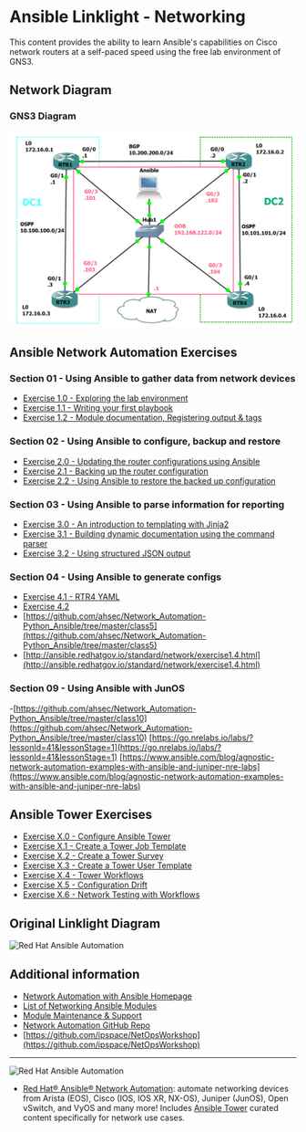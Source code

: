 # Ansible Linklight - Networking

This content provides the ability to learn Ansible's capabilities on Cisco network routers at a self-paced speed using the free lab environment of GNS3.

## Network Diagram
### GNS3 Diagram
![Red Hat Network Diagram for GNS3](../../images/NetworkDiagram-GNS3.png)

## Ansible Network Automation Exercises

### Section 01 - Using Ansible to gather data from network devices
- [Exercise 1.0 - Exploring the lab environment](./exercises/1-0-explore)
- [Exercise 1.1 - Writing your first playbook](./exercises/1-1-first-playbook)
- [Exercise 1.2 - Module documentation, Registering output & tags](./exercises/1-2-playbook-basics)

### Section 02 - Using Ansible to configure, backup and restore
- [Exercise 2.0 - Updating the router configurations using Ansible](./exercises/2-0-config)
- [Exercise 2.1 - Backing up the router configuration](./exercises/2-1-backup/)
- [Exercise 2.2 - Using Ansible to restore the backed up configuration](./exercises/2-2-restore)

### Section 03 - Using Ansible to parse information for reporting
- [Exercise 3.0 - An introduction to templating with Jinja2](./exercises/3-0-templates)
- [Exercise 3.1 - Building dynamic documentation using the command parser](./exercises/3-1-parser/)
- [Exercise 3.2 - Using structured JSON output](./exercises/3-2-json/)

### Section 04 - Using Ansible to generate configs
- [Exercise 4.1 - RTR4 YAML](https://github.com/ipspace/ansible-exercises/tree/master/Jinja2/refactor-data-model)
- [Exercise 4.2 ](https://github.com/ahsec/Network_Automation-Python_Ansible/tree/master/class6)
- [https://github.com/ahsec/Network_Automation-Python_Ansible/tree/master/class5](https://github.com/ahsec/Network_Automation-Python_Ansible/tree/master/class5)
- [http://ansible.redhatgov.io/standard/network/exercise1.4.html](http://ansible.redhatgov.io/standard/network/exercise1.4.html)
### Section 09 - Using Ansible with JunOS
-[https://github.com/ahsec/Network_Automation-Python_Ansible/tree/master/class10](https://github.com/ahsec/Network_Automation-Python_Ansible/tree/master/class10)
[https://go.nrelabs.io/labs/?lessonId=41&lessonStage=1](https://go.nrelabs.io/labs/?lessonId=41&lessonStage=1)
[https://www.ansible.com/blog/agnostic-network-automation-examples-with-ansible-and-juniper-nre-labs](https://www.ansible.com/blog/agnostic-network-automation-examples-with-ansible-and-juniper-nre-labs)

## Ansible Tower Exercises

- [Exercise X.0 - Configure Ansible Tower](./exercises/4-0-tower-setup)
- [Exercise X.1 - Create a Tower Job Template ](./exercises/4-1-tower-job-template)
- [Exercise X.2 - Create a Tower Survey ](./exercises/4-2-tower-survey)
- [Exercise X.3 - Create a Tower User Template ](./exercises/4-3-tower-user-template)
- [Exercise X.4 - Tower Workflows ](./exercises/4-4-tower-workflow)
- [Exercise X.5 - Configuration Drift ](./exercises/4-5-config-drift)
- [Exercise X.6 - Network Testing with Workflows ](./exercises/4-6-more-workflows)

## Original Linklight Diagram
![Red Hat Ansible Automation](../../images/network_diagram.png)

## Additional information
 - [Network Automation with Ansible Homepage](https://www.ansible.com/network-automation)
 - [List of Networking Ansible Modules](http://docs.ansible.com/ansible/latest/list_of_network_modules.html)
 - [Module Maintenance & Support](http://docs.ansible.com/ansible/latest/modules_support.html)
 - [Network Automation GitHub Repo](https://github.com/network-automation)
 - [https://github.com/ipspace/NetOpsWorkshop](https://github.com/ipspace/NetOpsWorkshop)

---
![Red Hat Ansible Automation](../../images/networkautomation.png)

- [Red Hat® Ansible® Network Automation](https://www.ansible.com/networking): automate networking devices from Arista (EOS), Cisco (IOS, IOS XR, NX-OS), Juniper (JunOS), Open vSwitch, and VyOS and many more! Includes [Ansible Tower](https://www.ansible.com/tower) curated content specifically for network use cases.
<!--stackedit_data:
eyJoaXN0b3J5IjpbNjQzMjA0Nzg4LC0xODI1NzMyMDg4LC0yMT
M3NDA2NTA4LDEyNjk1NTk1MjYsLTk3Njg5NjU3MiwtMTUyOTA1
NTQyNywtMTYxMzQ4MjMxN119
-->